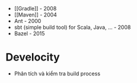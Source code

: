 - [[Gradle]] - 2008
- [[Maven]] - 2004 
- Ant - 2000
- sbt (simple build tool) for Scala, Java, ... - 2008
- Bazel - 2015

# Develocity
- Phân tích và kiểm tra build process